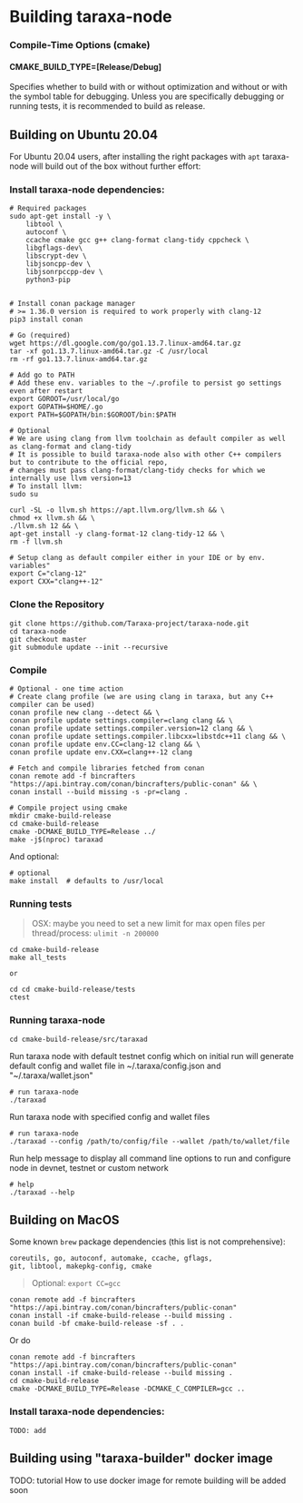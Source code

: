 # Building taraxa-node

### Compile-Time Options (cmake)

#### CMAKE_BUILD_TYPE=[Release/Debug]

Specifies whether to build with or without optimization and without or with
the symbol table for debugging. Unless you are specifically debugging or
running tests, it is recommended to build as release.

## Building on Ubuntu 20.04
For Ubuntu 20.04 users, after installing the right packages with `apt` taraxa-node
will build out of the box without further effort:

### Install taraxa-node dependencies:

    # Required packages
    sudo apt-get install -y \
        libtool \
        autoconf \
        ccache cmake gcc g++ clang-format clang-tidy cppcheck \
        libgflags-dev\
        libscrypt-dev \
        libjsoncpp-dev \
        libjsonrpccpp-dev \
        python3-pip


    # Install conan package manager
    # >= 1.36.0 version is required to work properly with clang-12
    pip3 install conan

    # Go (required)
    wget https://dl.google.com/go/go1.13.7.linux-amd64.tar.gz
    tar -xf go1.13.7.linux-amd64.tar.gz -C /usr/local
    rm -rf go1.13.7.linux-amd64.tar.gz

    # Add go to PATH
    # Add these env. variables to the ~/.profile to persist go settings even after restart
    export GOROOT=/usr/local/go
    export GOPATH=$HOME/.go
    export PATH=$GOPATH/bin:$GOROOT/bin:$PATH

    # Optional 
    # We are using clang from llvm toolchain as default compiler as well as clang-format and clang-tidy
    # It is possible to build taraxa-node also with other C++ compilers but to contribute to the official repo,
    # changes must pass clang-format/clang-tidy checks for which we internally use llvm version=13
    # To install llvm:
    sudo su

    curl -SL -o llvm.sh https://apt.llvm.org/llvm.sh && \
    chmod +x llvm.sh && \
    ./llvm.sh 12 && \
    apt-get install -y clang-format-12 clang-tidy-12 && \
    rm -f llvm.sh

    # Setup clang as default compiler either in your IDE or by env. variables"
    export C="clang-12"    
    export CXX="clang++-12"

### Clone the Repository

    git clone https://github.com/Taraxa-project/taraxa-node.git
    cd taraxa-node
    git checkout master
    git submodule update --init --recursive

### Compile

    # Optional - one time action
    # Create clang profile (we are using clang in taraxa, but any C++ compiler can be used)
    conan profile new clang --detect && \
    conan profile update settings.compiler=clang clang && \
    conan profile update settings.compiler.version=12 clang && \
    conan profile update settings.compiler.libcxx=libstdc++11 clang && \
    conan profile update env.CC=clang-12 clang && \
    conan profile update env.CXX=clang++-12 clang 

    # Fetch and compile libraries fetched from conan
    conan remote add -f bincrafters "https://api.bintray.com/conan/bincrafters/public-conan" && \
    conan install --build missing -s -pr=clang .

    # Compile project using cmake
    mkdir cmake-build-release
    cd cmake-build-release
    cmake -DCMAKE_BUILD_TYPE=Release ../
    make -j$(nproc) taraxad

And optional:

    # optional
    make install  # defaults to /usr/local

### Running tests

> OSX: maybe you need to set a new limit for max open files per thread/process: `ulimit -n 200000`

    cd cmake-build-release
    make all_tests 

    or 

    cd cd cmake-build-release/tests
    ctest

### Running taraxa-node
    cd cmake-build-release/src/taraxad

Run taraxa node with default testnet config which on initial run will generate default
config and wallet file in ~/.taraxa/config.json and "~/.taraxa/wallet.json"

    # run taraxa-node
    ./taraxad

Run taraxa node with specified config and wallet files

    # run taraxa-node
    ./taraxad --config /path/to/config/file --wallet /path/to/wallet/file

Run help message to display all command line options to run and configure node
in devnet, testnet or custom network

    # help
    ./taraxad --help

## Building on MacOS

Some known `brew` package dependencies (this list is not comprehensive):
```
coreutils, go, autoconf, automake, ccache, gflags,
git, libtool, makepkg-config, cmake
```

> Optional: `export CC=gcc`

    conan remote add -f bincrafters "https://api.bintray.com/conan/bincrafters/public-conan" 
    conan install -if cmake-build-release --build missing .
    conan build -bf cmake-build-release -sf . .

Or do

    conan remote add -f bincrafters "https://api.bintray.com/conan/bincrafters/public-conan" 
    conan install -if cmake-build-release --build missing .
    cd cmake-build-release
    cmake -DCMAKE_BUILD_TYPE=Release -DCMAKE_C_COMPILER=gcc ..

### Install taraxa-node dependencies:

    TODO: add


## Building using "taraxa-builder" docker image

TODO: tutorial How to use docker image for remote building will be added soon